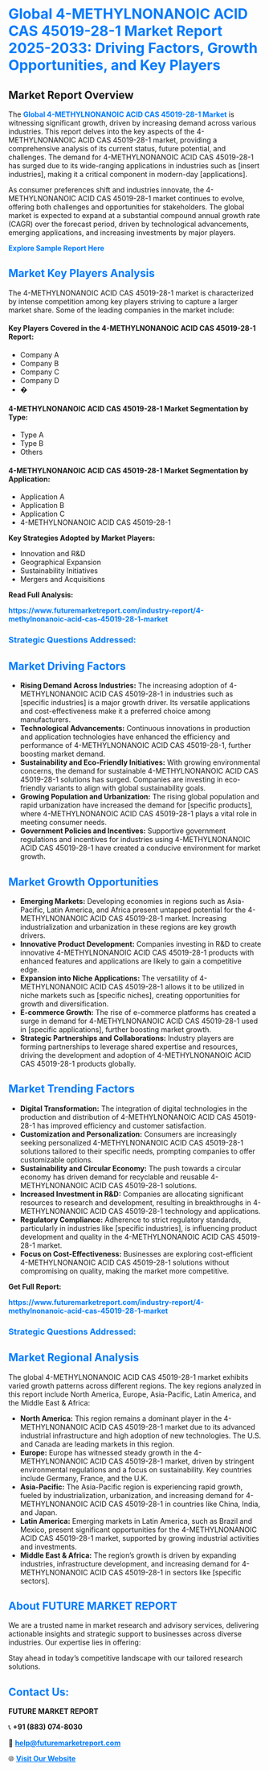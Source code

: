 <h1 style="color: #007BFF;">Global 4-METHYLNONANOIC ACID CAS 45019-28-1 Market Report 2025-2033: Driving Factors, Growth Opportunities, and Key Players</h1>

<section id="overview">
<h2>Market Report Overview</h2>
<p>The <a href="https://www.futuremarketreport.com/industry-report/4-methylnonanoic-acid-cas-45019-28-1-market" style="color: #007BFF; text-decoration: none;"><strong>Global 4-METHYLNONANOIC ACID CAS 45019-28-1 Market</strong></a> is witnessing significant growth, driven by increasing demand across various industries. This report delves into the key aspects of the 4-METHYLNONANOIC ACID CAS 45019-28-1 market, providing a comprehensive analysis of its current status, future potential, and challenges. The demand for 4-METHYLNONANOIC ACID CAS 45019-28-1 has surged due to its wide-ranging applications in industries such as [insert industries], making it a critical component in modern-day [applications].</p>
<p>As consumer preferences shift and industries innovate, the 4-METHYLNONANOIC ACID CAS 45019-28-1 market continues to evolve, offering both challenges and opportunities for stakeholders. The global market is expected to expand at a substantial compound annual growth rate (CAGR) over the forecast period, driven by technological advancements, emerging applications, and increasing investments by major players.</p>
</section>

<section id="overview">
<p><a href="https://www.futuremarketreport.com/request-sample/reportId=116735" style="color: #007BFF; text-decoration: none;"><strong>Explore Sample Report Here</strong></a></p>
</section>

<section id="key-players">
<h2 style="color: #007BFF;">Market Key Players Analysis</h2>
<p>The 4-METHYLNONANOIC ACID CAS 45019-28-1 market is characterized by intense competition among key players striving to capture a larger market share. Some of the leading companies in the market include:</p>
<h4>Key Players Covered in the 4-METHYLNONANOIC ACID CAS 45019-28-1 Report:</h4>
<ul><li>Company A</li><li>Company B</li><li>Company C</li><li>Company D</li><li>�</li></ul>
<h4>4-METHYLNONANOIC ACID CAS 45019-28-1 Market Segmentation by Type:</h4>
<ul><li>Type A</li><li>Type B</li><li>Others</li></ul>

<h4>4-METHYLNONANOIC ACID CAS 45019-28-1 Market Segmentation by Application:</h4>
<ul><li>Application A</li><li>Application B</li><li>Application C</li><li>4-METHYLNONANOIC ACID CAS 45019-28-1</li></ul>
<p><strong>Key Strategies Adopted by Market Players:</strong></p>
<ul>
<li>Innovation and R&D</li>
<li>Geographical Expansion</li>
<li>Sustainability Initiatives</li>
<li>Mergers and Acquisitions</li>
</ul>
</section>

<section>
<p><strong>Read Full Analysis: </strong></p><a href="https://www.futuremarketreport.com/industry-report/4-methylnonanoic-acid-cas-45019-28-1-market" style="color: #007BFF; text-decoration: none;"><strong>https://www.futuremarketreport.com/industry-report/4-methylnonanoic-acid-cas-45019-28-1-market</strong></a>
<h3 style="color: #007BFF;">Strategic Questions Addressed:</h3>
</section>

<section id="driving-factors">
<h2 style="color: #007BFF;">Market Driving Factors</h2>
<ul>
<li><strong>Rising Demand Across Industries:</strong> The increasing adoption of 4-METHYLNONANOIC ACID CAS 45019-28-1 in industries such as [specific industries] is a major growth driver. Its versatile applications and cost-effectiveness make it a preferred choice among manufacturers.</li>
<li><strong>Technological Advancements:</strong> Continuous innovations in production and application technologies have enhanced the efficiency and performance of 4-METHYLNONANOIC ACID CAS 45019-28-1, further boosting market demand.</li>
<li><strong>Sustainability and Eco-Friendly Initiatives:</strong> With growing environmental concerns, the demand for sustainable 4-METHYLNONANOIC ACID CAS 45019-28-1 solutions has surged. Companies are investing in eco-friendly variants to align with global sustainability goals.</li>
<li><strong>Growing Population and Urbanization:</strong> The rising global population and rapid urbanization have increased the demand for [specific products], where 4-METHYLNONANOIC ACID CAS 45019-28-1 plays a vital role in meeting consumer needs.</li>
<li><strong>Government Policies and Incentives:</strong> Supportive government regulations and incentives for industries using 4-METHYLNONANOIC ACID CAS 45019-28-1 have created a conducive environment for market growth.</li>
</ul>
</section>

<section id="growth-opportunities">
<h2 style="color: #007BFF;">Market Growth Opportunities</h2>
<ul>
<li><strong>Emerging Markets:</strong> Developing economies in regions such as Asia-Pacific, Latin America, and Africa present untapped potential for the 4-METHYLNONANOIC ACID CAS 45019-28-1 market. Increasing industrialization and urbanization in these regions are key growth drivers.</li>
<li><strong>Innovative Product Development:</strong> Companies investing in R&D to create innovative 4-METHYLNONANOIC ACID CAS 45019-28-1 products with enhanced features and applications are likely to gain a competitive edge.</li>
<li><strong>Expansion into Niche Applications:</strong> The versatility of 4-METHYLNONANOIC ACID CAS 45019-28-1 allows it to be utilized in niche markets such as [specific niches], creating opportunities for growth and diversification.</li>
<li><strong>E-commerce Growth:</strong> The rise of e-commerce platforms has created a surge in demand for 4-METHYLNONANOIC ACID CAS 45019-28-1 used in [specific applications], further boosting market growth.</li>
<li><strong>Strategic Partnerships and Collaborations:</strong> Industry players are forming partnerships to leverage shared expertise and resources, driving the development and adoption of 4-METHYLNONANOIC ACID CAS 45019-28-1 products globally.</li>
</ul>
</section>

<section id="trending-factors">
<h2 style="color: #007BFF;">Market Trending Factors</h2>
<ul>
<li><strong>Digital Transformation:</strong> The integration of digital technologies in the production and distribution of 4-METHYLNONANOIC ACID CAS 45019-28-1 has improved efficiency and customer satisfaction.</li>
<li><strong>Customization and Personalization:</strong> Consumers are increasingly seeking personalized 4-METHYLNONANOIC ACID CAS 45019-28-1 solutions tailored to their specific needs, prompting companies to offer customizable options.</li>
<li><strong>Sustainability and Circular Economy:</strong> The push towards a circular economy has driven demand for recyclable and reusable 4-METHYLNONANOIC ACID CAS 45019-28-1 solutions.</li>
<li><strong>Increased Investment in R&D:</strong> Companies are allocating significant resources to research and development, resulting in breakthroughs in 4-METHYLNONANOIC ACID CAS 45019-28-1 technology and applications.</li>
<li><strong>Regulatory Compliance:</strong> Adherence to strict regulatory standards, particularly in industries like [specific industries], is influencing product development and quality in the 4-METHYLNONANOIC ACID CAS 45019-28-1 market.</li>
<li><strong>Focus on Cost-Effectiveness:</strong> Businesses are exploring cost-efficient 4-METHYLNONANOIC ACID CAS 45019-28-1 solutions without compromising on quality, making the market more competitive.</li>
</ul>
</section>

<section>
<p><strong>Get Full Report: </strong></p><a href="https://www.futuremarketreport.com/industry-report/4-methylnonanoic-acid-cas-45019-28-1-market" style="color: #007BFF; text-decoration: none;"><strong>https://www.futuremarketreport.com/industry-report/4-methylnonanoic-acid-cas-45019-28-1-market</strong></a>
<h3 style="color: #007BFF;">Strategic Questions Addressed:</h3>
</section>


<section id="regional-analysis">
<h2 style="color: #007BFF;">Market Regional Analysis</h2>
<p>The global 4-METHYLNONANOIC ACID CAS 45019-28-1 market exhibits varied growth patterns across different regions. The key regions analyzed in this report include North America, Europe, Asia-Pacific, Latin America, and the Middle East & Africa:</p>
<ul>
<li><strong>North America:</strong> This region remains a dominant player in the 4-METHYLNONANOIC ACID CAS 45019-28-1 market due to its advanced industrial infrastructure and high adoption of new technologies. The U.S. and Canada are leading markets in this region.</li>
<li><strong>Europe:</strong> Europe has witnessed steady growth in the 4-METHYLNONANOIC ACID CAS 45019-28-1 market, driven by stringent environmental regulations and a focus on sustainability. Key countries include Germany, France, and the U.K.</li>
<li><strong>Asia-Pacific:</strong> The Asia-Pacific region is experiencing rapid growth, fueled by industrialization, urbanization, and increasing demand for 4-METHYLNONANOIC ACID CAS 45019-28-1 in countries like China, India, and Japan.</li>
<li><strong>Latin America:</strong> Emerging markets in Latin America, such as Brazil and Mexico, present significant opportunities for the 4-METHYLNONANOIC ACID CAS 45019-28-1 market, supported by growing industrial activities and investments.</li>
<li><strong>Middle East & Africa:</strong> The region’s growth is driven by expanding industries, infrastructure development, and increasing demand for 4-METHYLNONANOIC ACID CAS 45019-28-1 in sectors like [specific sectors].</li>
</ul>
</section>

<footer>
<h2 style="color: #007BFF;">About FUTURE MARKET REPORT</h2>
<p>We are a trusted name in market research and advisory services, delivering actionable insights and strategic support to businesses across diverse industries. Our expertise lies in offering:</p>

<p>Stay ahead in today’s competitive landscape with our tailored research solutions.</p>

<h2 style="color: #007BFF;">Contact Us:</h2>
<p><strong>FUTURE MARKET REPORT</strong></p>
<p>📞 <strong>+91 (883) 074-8030</strong></p>
<p>📧 <strong><a href="mailto:help@futuremarketreport.com" style="color: #007BFF;">help@futuremarketreport.com</a></strong></p>
<p>🌐 <strong><a href="https://www.futuremarketreport.com/" style="color: #007BFF;">Visit Our Website</a></strong></p>
</footer>